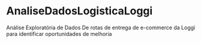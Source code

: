 # AnaliseDadosLogisticaLoggi
Análise Exploratória de Dados De rotas de entrega de e-commerce da Loggi para identificar oportunidades de melhoria
